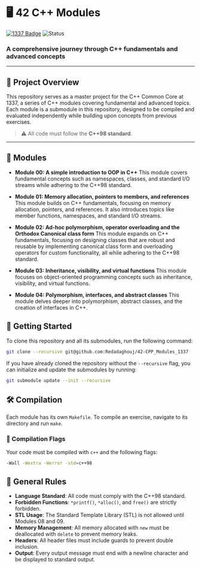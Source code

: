# 🖥️ 42 C++ Modules

[![1337 Badge](https://img.shields.io/badge/1337-Project-blue)](https://www.42network.org/)
![Status](https://img.shields.io/badge/Status-Completed-brightgreen)

### A comprehensive journey through C++ fundamentals and advanced concepts

---

## 📜 Project Overview

This repository serves as a master project for the C++ Common Core at 1337, a series of C++ modules covering fundamental and advanced topics. Each module is a submodule in this repository, designed to be compiled and evaluated independently while building upon concepts from previous exercises.

> ⚠️ All code must follow the **C++98 standard**.

---

## 📁 Modules

  * **Module 00: A simple introduction to OOP in C++**
    This module covers fundamental concepts such as namespaces, classes, and standard I/O streams while adhering to the C++98 standard.

  * **Module 01: Memory allocation, pointers to members, and references**
    This module builds on C++ fundamentals, focusing on memory allocation, pointers, and references. It also introduces topics like member functions, namespaces, and standard I/O streams.

  * **Module 02: Ad-hoc polymorphism, operator overloading and the Orthodox Canonical class form**
    This module expands on C++ fundamentals, focusing on designing classes that are robust and reusable by implementing canonical class form and overloading operators for custom functionality, all while adhering to the C++98 standard.

  * **Module 03: Inheritance, visibility, and virtual functions**
    This module focuses on object-oriented programming concepts such as inheritance, visibility, and virtual functions.

  * **Module 04: Polymorphism, interfaces, and abstract classes**
    This module delves deeper into polymorphism, abstract classes, and the creation of interfaces in C++.

## 🚀 Getting Started

To clone this repository and all its submodules, run the following command:

```bash
git clone --recursive git@github.com:Redadaghouj/42-CPP_Modules_1337
```

If you have already cloned the repository without the `--recursive` flag, you can initialize and update the submodules by running:

```bash
git submodule update --init --recursive
```

## 🛠️ Compilation

Each module has its own `Makefile`. To compile an exercise, navigate to its directory and run `make`.

### 📌 Compilation Flags

Your code must be compiled with `c++` and the following flags:

```bash
-Wall -Wextra -Werror -std=c++98
```

## 📜 General Rules

  * **Language Standard**: All code must comply with the C++98 standard.
  * **Forbidden Functions**: `*printf()`, `*alloc()`, and `free()` are strictly forbidden.
  * **STL Usage**: The Standard Template Library (STL) is not allowed until Modules 08 and 09.
  * **Memory Management**: All memory allocated with `new` must be deallocated with `delete` to prevent memory leaks.
  * **Headers**: All header files must include guards to prevent double inclusion.
  * **Output**: Every output message must end with a newline character and be displayed to standard output.
